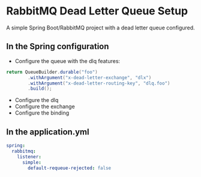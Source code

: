 # RabbitMQ Dead Letter Queue Setup

A simple Spring Boot/RabbitMQ project with a dead letter queue configured.

## In the Spring configuration

* Configure the queue with the dlq features:

```java
return QueueBuilder.durable("foo")
        .withArgument("x-dead-letter-exchange", "dlx")
        .withArgument("x-dead-letter-routing-key", "dlq.foo")
        .build();
```  

* Configure the dlq
* Configure the exchange
* Configure the binding

## In the application.yml

```yaml
spring:  
  rabbitmq:  
    listener:  
      simple:  
        default-requeue-rejected: false
```